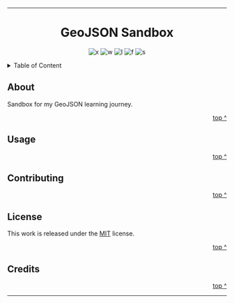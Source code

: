 <!-- jump mark TOP -->
<a id="top"></a>

---
<div align="center">

# GeoJSON Sandbox
<!-- Status badges -->
![x] ![w] ![l] ![f] ![s]

</div>

<!-- ToC -->
<details>
  <summary>Table of Content</summary>
  <ul style="list-style-type: none;">
    <li><a href="#about">About</a></li>
    <li><a href="#usage">Usage</a></li>
    <li><a href="#contributing">Contributing</a></li>
    <li><a href="#license">License</a></li>
    <li><a href="#credits">Credits</a></li>
  </ul>
</details>

## About

Sandbox for my GeoJSON learning journey.

<p align="right"><a href="#top">top ^</a></p>

## Usage

<p align="right"><a href="#top">top ^</a></p>

## Contributing

<p align="right"><a href="#top">top ^</a></p>

## License

This work is released under the [MIT](LICENSE) license.  

<p align="right"><a href="#top">top ^</a></p>

## Credits

<p align="right"><a href="#top">top ^</a></p>

<!-- Disclaimer -->
---
<div align="center">

<!-- Placeholder footer -->

</div>

<!-- Badges & Icons -->
[f]: https://img.shields.io/github/forks/mephi78/geojson-sandbox?style=flat&color=lightseagreen&labelColor=%230F639C
[l]: https://img.shields.io/github/last-commit/mephi78/geojson-sandbox?labelColor=%230F639C
[w]: https://img.shields.io/badge/work-in%20progress-yellow?labelColor=%230F639C
[e]: https://codeberg.org/Mephi/my-assets/raw/icons/PNG/mephi-external-link-16x16-blue.png
[s]: https://img.shields.io/github/stars/mephi78/geojson-sandbox?style=flat&color=goldenrod&labelColor=%230F639C
[x]: https://img.shields.io/badge/status-experimental-orange?labelColor=%230F639C

<!-- external links -->
[awesome]: https://github.com/tmcw/awesome-geojson
[geojsonio]: https://geojson.io
[githubmap]: https://github.blog/news-insights/the-library/gist-meets-geojson/
[json]: https://www.json.org/json-de.html
[rfc]: https://datatracker.ietf.org/doc/html/rfc7946
